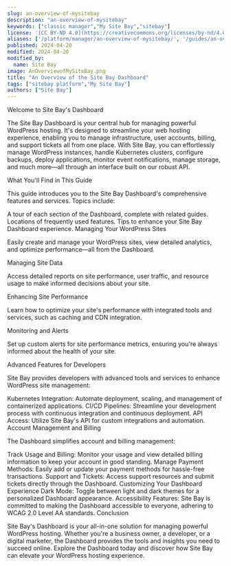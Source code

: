 ```yaml
---
slug: an-overview-of-mysitebay
description: "an-overview-of-mysitebay"
keywords: ["classic manager","My Site Bay","sitebay"]
license: '[CC BY-ND 4.0](https://creativecommons.org/licenses/by-nd/4.0)'
aliases: ['/platform/manager/an-overview-of-mysitebay/', '/guides/an-overview-of-mysitebay/']
published: 2024-04-20
modified: 2024-04-20
modified_by:
  name: Site Bay
image: AnOverviewofMySiteBay.png
title: "An Overview of the Site Bay Dashboard"
tags: ["sitebay platform","My Site Bay"]
authors: ["Site Bay"]
---
```

Welcome to Site Bay's Dashboard

The Site Bay Dashboard is your central hub for managing powerful WordPress hosting. It's designed to streamline your web hosting experience, enabling you to manage infrastructure, user accounts, billing, and support tickets all from one place. With Site Bay, you can effortlessly manage WordPress instances, handle Kubernetes clusters, configure backups, deploy applications, monitor event notifications, manage storage, and much more—all through an interface built on our robust API.

What You'll Find in This Guide

This guide introduces you to the Site Bay Dashboard's comprehensive features and services. Topics include:

A tour of each section of the Dashboard, complete with related guides.
Locations of frequently used features.
Tips to enhance your Site Bay Dashboard experience.
Managing Your WordPress Sites

Easily create and manage your WordPress sites, view detailed analytics, and optimize performance—all from the Dashboard.

Managing Site Data

Access detailed reports on site performance, user traffic, and resource usage to make informed decisions about your site.

Enhancing Site Performance

Learn how to optimize your site's performance with integrated tools and services, such as caching and CDN integration.

Monitoring and Alerts

Set up custom alerts for site performance metrics, ensuring you're always informed about the health of your site.

Advanced Features for Developers

Site Bay provides developers with advanced tools and services to enhance WordPress site management:

Kubernetes Integration: Automate deployment, scaling, and management of containerized applications.
CI/CD Pipelines: Streamline your development process with continuous integration and continuous deployment.
API Access: Utilize Site Bay's API for custom integrations and automation.
Account Management and Billing

The Dashboard simplifies account and billing management:

Track Usage and Billing: Monitor your usage and view detailed billing information to keep your account in good standing.
Manage Payment Methods: Easily add or update your payment methods for hassle-free transactions.
Support and Tickets: Access support resources and submit tickets directly through the Dashboard.
Customizing Your Dashboard Experience
Dark Mode: Toggle between light and dark themes for a personalized Dashboard appearance.
Accessibility Features: Site Bay is committed to making the Dashboard accessible to everyone, adhering to WCAG 2.0 Level AA standards.
Conclusion

Site Bay's Dashboard is your all-in-one solution for managing powerful WordPress hosting. Whether you're a business owner, a developer, or a digital marketer, the Dashboard provides the tools and insights you need to succeed online. Explore the Dashboard today and discover how Site Bay can elevate your WordPress hosting experience.